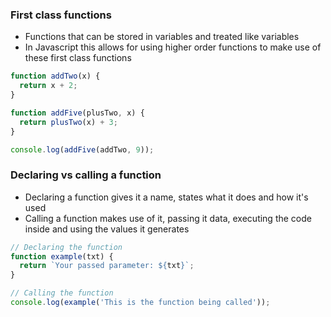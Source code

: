 ### First class functions

- Functions that can be stored in variables and treated like variables
- In Javascript this allows for using higher order functions to make use of
  these first class functions

```js
function addTwo(x) {
  return x + 2;
}

function addFive(plusTwo, x) {
  return plusTwo(x) + 3;
}

console.log(addFive(addTwo, 9));
```

### Declaring vs calling a function

- Declaring a function gives it a name, states what it does and how it's used
- Calling a function makes use of it, passing it data, executing the code inside
  and using the values it generates

```js
// Declaring the function
function example(txt) {
  return `Your passed parameter: ${txt}`;
}

// Calling the function
console.log(example('This is the function being called'));
```
